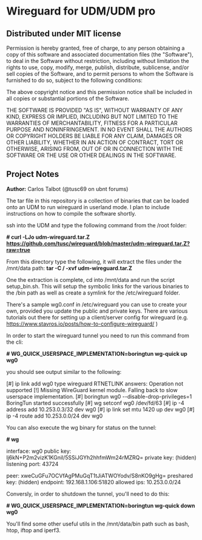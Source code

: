 # Wireguard for UDM/UDM pro

## Distributed under MIT license

Permission is hereby granted, free of charge, to any person obtaining a copy of this software and associated documentation files (the "Software"), to deal in the Software without restriction, including without limitation the rights to use, copy, modify, merge, publish, distribute, sublicense, and/or sell copies of the Software, and to permit persons to whom the Software is furnished to do so, subject to the following conditions:

The above copyright notice and this permission notice shall be included in all copies or substantial portions of the Software.

THE SOFTWARE IS PROVIDED "AS IS", WITHOUT WARRANTY OF ANY KIND, EXPRESS OR IMPLIED, INCLUDING BUT NOT LIMITED TO THE WARRANTIES OF MERCHANTABILITY, FITNESS FOR A PARTICULAR PURPOSE AND NONINFRINGEMENT. IN NO EVENT SHALL THE AUTHORS OR COPYRIGHT HOLDERS BE LIABLE FOR ANY CLAIM, DAMAGES OR OTHER LIABILITY, WHETHER IN AN ACTION OF CONTRACT, TORT OR OTHERWISE, ARISING FROM, OUT OF OR IN CONNECTION WITH THE SOFTWARE OR THE USE OR OTHER DEALINGS IN THE SOFTWARE.

## Project Notes
**Author:** Carlos Talbot (@tusc69 on ubnt forums)

The tar file in this repository is a collection of binaries that can be loaded onto an UDM to run wireguard in userland mode. I plan to include instructions on how to compile the software shortly.

ssh into the UDM and type the following command from the /root folder:

**# curl -LJo udm-wireguard.tar.Z  https://github.com/tusc/wireguard/blob/master/udm-wireguard.tar.Z?raw=true**

From this directory type the following, it will extract the files under the /mnt/data path:
**tar -C / -xvf udm-wireguard.tar.Z**

One the extraction is complete, cd into /mnt/data and run the script setup_bin.sh. This will setup the symbolic links for the various binaries to the /bin path as well as create a symlink for the /etc/wireguard folder.

There's a sample wg0.conf in /etc/wireguard you can use to create your own, provided you update the public and private keys. There are various tutorials out there for setting up a client/server config for wireguard (e.g. https://www.stavros.io/posts/how-to-configure-wireguard/ )

In order to start the wireguard tunnel you need to run this command from the cli:

**# WG_QUICK_USERSPACE_IMPLEMENTATION=boringtun wg-quick up wg0**

you should see output similar to the following:

[#] ip link add wg0 type wireguard
RTNETLINK answers: Operation not supported
[!] Missing WireGuard kernel module. Falling back to slow userspace implementation.
[#] boringtun wg0 --disable-drop-privileges=1
BoringTun started successfully
[#] wg setconf wg0 /dev/fd/63
[#] ip -4 address add 10.253.0.3/32 dev wg0
[#] ip link set mtu 1420 up dev wg0
[#] ip -4 route add 10.253.0.0/24 dev wg0

You can also execute the wg binary for status on the tunnel:

**# wg**

interface: wg0
  public key: lj6kN+P2m2vizK1KGnil/5SSiJGYh2hhfmWm24rMZRQ=
  private key: (hidden)
  listening port: 43724

peer: xweCuGFu7OCVfAgPMuGqT1tJiATWOYodv/S8nKO9gHg=
  preshared key: (hidden)
  endpoint: 192.168.1.106:51820
  allowed ips: 10.253.0.0/24
  
 Conversly, in order to shutdown the tunnel, you'll need to do this:
 
**# WG_QUICK_USERSPACE_IMPLEMENTATION=boringtun wg-quick down wg0**

You'll find some other useful utils in the /mnt/data/bin path such as bash, htop, iftop and iperf3.

